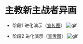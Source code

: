 # 主教新主战者异画

- 阶段1 进化演示（[宣传图](https://github.com/cyrxyz/SZB-DLC/raw/master/img/主战.jpeg)）
![gif](https://github.com/cyrxyz/SZB-DLC/raw/master/img/主战.gif)

- 阶段2 进化演示（[宣传图](https://github.com/cyrxyz/SZB-DLC/raw/master/img/主战2.jpeg)）
![gif](https://github.com/cyrxyz/SZB-DLC/raw/master/img/主战2.gif)
